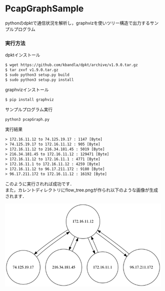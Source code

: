 # PcapGraphSample
pythonのdpktで通信状況を解析し，graphvizを使いツリー構造で出力するサンプルプログラム

### 実行方法
dpktインストール

```
$ wget https://github.com/kbandla/dpkt/archive/v1.9.0.tar.gz
$ tar zxvf v1.9.0.tar.gz
$ sudo python3 setup.py build
$ sudo python3 setup.py install
```
graphvizインストール

```
$ pip install graphviz
```
サンプルプログラム実行

```
python3 pcapGraph.py
```
実行結果

```
> 172.16.11.12 to 74.125.19.17 : 1147 [Byte]
> 74.125.19.17 to 172.16.11.12 : 905 [Byte]
> 172.16.11.12 to 216.34.181.45 : 5019 [Byte]
> 216.34.181.45 to 172.16.11.12 : 129471 [Byte]
> 172.16.11.12 to 172.16.11.1 : 4771 [Byte]
> 172.16.11.1 to 172.16.11.12 : 4259 [Byte]
> 172.16.11.12 to 96.17.211.172 : 9180 [Byte]
> 96.17.211.172 to 172.16.11.12 : 16192 [Byte]
```
このように実行されれば成功です．  
また，カレントディレクトリにflow_tree.pngが作られ以下のような画像が生成されます．

![flow_tree.png](https://github.com/hogeline/PcapGraphSample/blob/master/flow_tree.png)
